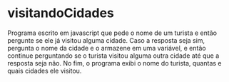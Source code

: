 # visitandoCidades

Programa escrito em javascript que pede o nome de um turista e então pergunte se ele já visitou alguma cidade. 
Caso a resposta seja sim, pergunta o nome da cidade e o armazene em uma variável, e então continue perguntando se o 
turista visitou alguma outra cidade até que a resposta seja não. No fim, o programa exibi o nome do turista, 
quantas e quais cidades ele visitou.
